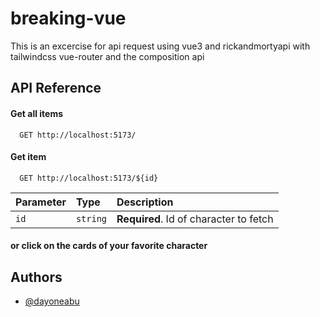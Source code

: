 
# breaking-vue

This is an excercise for api request using vue3 and rickandmortyapi with tailwindcss vue-router and the composition api



## API Reference

#### Get all items

```http
  GET http://localhost:5173/
```


#### Get item

```http
  GET http://localhost:5173/${id}
```

| Parameter | Type     | Description                       |
| :-------- | :------- | :-------------------------------- |
| `id`      | `string` | **Required**. Id of character to fetch |

#### or click on the cards of your favorite character




## Authors

- [@dayoneabu](https://github.com/dayOneAbu)

